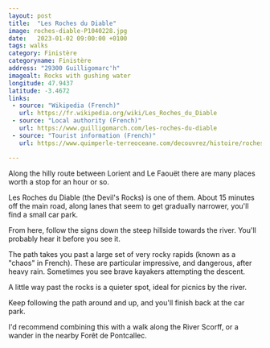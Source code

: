 ```yaml
---
layout: post
title:  "Les Roches du Diable"
image: roches-diable-P1040228.jpg
date:   2023-01-02 09:00:00 +0100
tags: walks
category: Finistère
categoryname: Finistère
address: "29300 Guilligomarc'h"
imagealt: Rocks with gushing water
longitude: 47.9437
latitude: -3.4672
links:
 - source: "Wikipedia (French)"
   url: https://fr.wikipedia.org/wiki/Les_Roches_du_Diable
 - source: "Local authority (French)"
   url: https://www.guilligomarch.com/les-roches-du-diable
 - source: "Tourist information (French)"
   url: https://www.quimperle-terreoceane.com/decouvrez/histoire/roches-du-diable/

---
```

Along the hilly route between Lorient and Le Faouët there are many places worth a stop for an hour or so.

Les Roches du Diable (the Devil's Rocks) is one of them. About 15 minutes off the main road, along lanes that seem to get gradually narrower, you'll find a small car park.

From here, follow the signs down the steep hillside towards the river. You'll probably hear it before you see it.

The path takes you past a large set of very rocky rapids (known as a "chaos" in French). These are particular impressive, and dangerous, after heavy rain. Sometimes you see brave kayakers attempting the descent.

A little way past the rocks is a quieter spot, ideal for picnics by the river.

Keep following the path around and up, and you'll finish back  at the car park.

I'd recommend combining this with a walk along the River Scorff, or a wander in the nearby Forêt de Pontcallec.
